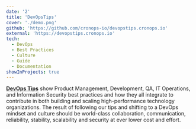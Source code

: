 ```yaml
---
date: '2'
title: 'DevOpsTips'
cover: './demo.png'
github: 'https://github.com/cronops-io/devopstips.cronops.io'
external: 'https://devopstips.cronops.io'
tech:
  - DevOps
  - Best Practices
  - Culture
  - Guide
  - Documentation
showInProjects: true
---
```


[**DevOps Tips**](https://devopstips.cronops.io) show Product Management, Development, QA, IT Operations, and Information
Security best practices and how they all integrate to contribute in both building and scaling high-performance
technology organizations. The result of following our tips and shifting to a DevOps mindset and culture should be
world-class collaboration, communication, reliability, stability, scalability and security at ever lower cost and effort.

